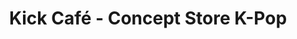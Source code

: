 ---
title: "Kick Café - Concept Store K-Pop"
url: /paris/kick-cafe-concept-store-k-pop/
shop: artisanat
---